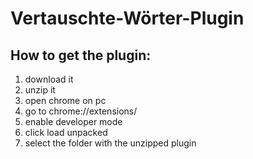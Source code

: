 # Vertauschte-Wörter-Plugin
## How to get the plugin:
1. download it
2. unzip it
3. open chrome on pc
4. go to chrome://extensions/
5. enable developer mode
6. click load unpacked
7. select the folder with the unzipped plugin
